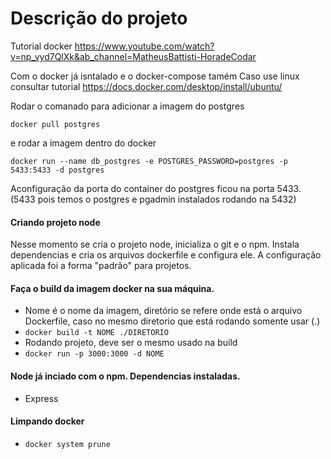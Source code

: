 # Descrição do projeto

Tutorial docker https://www.youtube.com/watch?v=np_vyd7QlXk&ab_channel=MatheusBattisti-HoradeCodar

Com o docker já isntalado e o docker-compose tamém
Caso use linux consultar tutorial
https://docs.docker.com/desktop/install/ubuntu/

Rodar o comanado para adicionar a imagem do postgres

```docker pull postgres```

e rodar a imagem dentro do docker

```docker run --name db_postgres -e POSTGRES_PASSWORD=postgres -p 5433:5433 -d postgres```

Aconfiguração da porta do container do postgres ficou na porta 5433.(5433 pois temos o postgres e pgadmin instalados rodando na 5432)


#### Criando projeto node
Nesse momento se cria o projeto node, inicializa o git e o npm. Instala dependencias e cria os arquivos dockerfile e configura ele. 
A configuração aplicada foi a forma "padrão" para projetos.

#### Faça o build da imagem docker na sua máquina.
- Nome é o nome da imagem, diretório se refere onde está o arquivo Dockerfile, caso no mesmo diretorio que está rodando somente usar (.)
- ```docker build -t NOME ./DIRETORIO```
- Rodando projeto, deve ser o mesmo usado na build
- ```docker run -p 3000:3000 -d NOME```

#### Node já inciado com o npm. Dependencias instaladas.
- Express

#### Limpando docker
- ```docker system prune```
